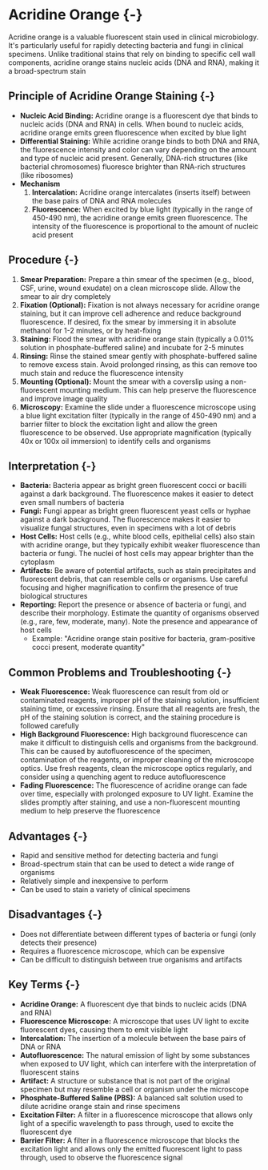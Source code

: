 # Acridine Orange {-}

Acridine orange is a valuable fluorescent stain used in clinical microbiology. It's particularly useful for rapidly detecting bacteria and fungi in clinical specimens. Unlike traditional stains that rely on binding to specific cell wall components, acridine orange stains nucleic acids (DNA and RNA), making it a broad-spectrum stain

## **Principle of Acridine Orange Staining** {-}

*   **Nucleic Acid Binding:** Acridine orange is a fluorescent dye that binds to nucleic acids (DNA and RNA) in cells. When bound to nucleic acids, acridine orange emits green fluorescence when excited by blue light
*   **Differential Staining:** While acridine orange binds to both DNA and RNA, the fluorescence intensity and color can vary depending on the amount and type of nucleic acid present. Generally, DNA-rich structures (like bacterial chromosomes) fluoresce brighter than RNA-rich structures (like ribosomes)
*   **Mechanism**
    1.  **Intercalation:** Acridine orange intercalates (inserts itself) between the base pairs of DNA and RNA molecules
    2.  **Fluorescence:** When excited by blue light (typically in the range of 450-490 nm), the acridine orange emits green fluorescence. The intensity of the fluorescence is proportional to the amount of nucleic acid present

## **Procedure** {-}

1.  **Smear Preparation:** Prepare a thin smear of the specimen (e.g., blood, CSF, urine, wound exudate) on a clean microscope slide. Allow the smear to air dry completely
2.  **Fixation (Optional):** Fixation is not always necessary for acridine orange staining, but it can improve cell adherence and reduce background fluorescence. If desired, fix the smear by immersing it in absolute methanol for 1-2 minutes, or by heat-fixing
3.  **Staining:** Flood the smear with acridine orange stain (typically a 0.01% solution in phosphate-buffered saline) and incubate for 2-5 minutes
4.  **Rinsing:** Rinse the stained smear gently with phosphate-buffered saline to remove excess stain. Avoid prolonged rinsing, as this can remove too much stain and reduce the fluorescence intensity
5.  **Mounting (Optional):** Mount the smear with a coverslip using a non-fluorescent mounting medium. This can help preserve the fluorescence and improve image quality
6.  **Microscopy:** Examine the slide under a fluorescence microscope using a blue light excitation filter (typically in the range of 450-490 nm) and a barrier filter to block the excitation light and allow the green fluorescence to be observed. Use appropriate magnification (typically 40x or 100x oil immersion) to identify cells and organisms

## **Interpretation** {-}

*   **Bacteria:** Bacteria appear as bright green fluorescent cocci or bacilli against a dark background. The fluorescence makes it easier to detect even small numbers of bacteria
*   **Fungi:** Fungi appear as bright green fluorescent yeast cells or hyphae against a dark background. The fluorescence makes it easier to visualize fungal structures, even in specimens with a lot of debris
*   **Host Cells:** Host cells (e.g., white blood cells, epithelial cells) also stain with acridine orange, but they typically exhibit weaker fluorescence than bacteria or fungi. The nuclei of host cells may appear brighter than the cytoplasm
*   **Artifacts:** Be aware of potential artifacts, such as stain precipitates and fluorescent debris, that can resemble cells or organisms. Use careful focusing and higher magnification to confirm the presence of true biological structures
*   **Reporting:** Report the presence or absence of bacteria or fungi, and describe their morphology. Estimate the quantity of organisms observed (e.g., rare, few, moderate, many). Note the presence and appearance of host cells
    *   Example: "Acridine orange stain positive for bacteria, gram-positive cocci present, moderate quantity"

## **Common Problems and Troubleshooting** {-}

*   **Weak Fluorescence:** Weak fluorescence can result from old or contaminated reagents, improper pH of the staining solution, insufficient staining time, or excessive rinsing. Ensure that all reagents are fresh, the pH of the staining solution is correct, and the staining procedure is followed carefully
*   **High Background Fluorescence:** High background fluorescence can make it difficult to distinguish cells and organisms from the background. This can be caused by autofluorescence of the specimen, contamination of the reagents, or improper cleaning of the microscope optics. Use fresh reagents, clean the microscope optics regularly, and consider using a quenching agent to reduce autofluorescence
*   **Fading Fluorescence:** The fluorescence of acridine orange can fade over time, especially with prolonged exposure to UV light. Examine the slides promptly after staining, and use a non-fluorescent mounting medium to help preserve the fluorescence

## **Advantages** {-}

*   Rapid and sensitive method for detecting bacteria and fungi
*   Broad-spectrum stain that can be used to detect a wide range of organisms
*   Relatively simple and inexpensive to perform
*   Can be used to stain a variety of clinical specimens

## **Disadvantages** {-}

*   Does not differentiate between different types of bacteria or fungi (only detects their presence)
*   Requires a fluorescence microscope, which can be expensive
*   Can be difficult to distinguish between true organisms and artifacts

## **Key Terms** {-}

*   **Acridine Orange:** A fluorescent dye that binds to nucleic acids (DNA and RNA)
*   **Fluorescence Microscope:** A microscope that uses UV light to excite fluorescent dyes, causing them to emit visible light
*   **Intercalation:** The insertion of a molecule between the base pairs of DNA or RNA
*   **Autofluorescence:** The natural emission of light by some substances when exposed to UV light, which can interfere with the interpretation of fluorescent stains
*   **Artifact:** A structure or substance that is not part of the original specimen but may resemble a cell or organism under the microscope
*   **Phosphate-Buffered Saline (PBS):** A balanced salt solution used to dilute acridine orange stain and rinse specimens
*   **Excitation Filter:** A filter in a fluorescence microscope that allows only light of a specific wavelength to pass through, used to excite the fluorescent dye
*   **Barrier Filter:** A filter in a fluorescence microscope that blocks the excitation light and allows only the emitted fluorescent light to pass through, used to observe the fluorescence signal

